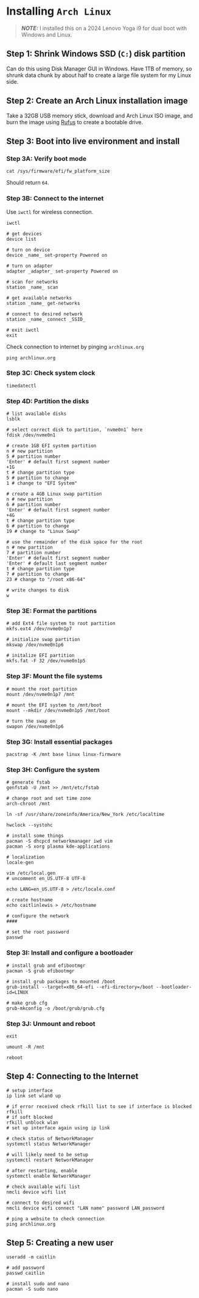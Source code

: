 # Installing `Arch Linux`

> **_NOTE:_**  I installed this on a 2024 Lenovo Yoga i9 for dual boot with Windows and Linux.

## Step 1: Shrink Windows SSD (`C:`) disk partition 
Can do this using Disk Manager GUI in Windows. Have 1TB of memory, so shrunk data chunk by about half to create a large file system for my Linux side. 

## Step 2: Create an Arch Linux installation image
Take a 32GB USB memory stick, download and Arch Linux ISO image, and burn the image using [Rufus](https://rufus.ie/en/) to create a bootable drive. 

## Step 3: Boot into live environment and install

### Step 3A: Verify boot mode
```
cat /sys/firmware/efi/fw_platform_size
```
Should return `64`.

### Step 3B: Connect to the internet
Use `iwctl` for wireless connection.
```
iwctl

# get devices
device list

# turn on device
device _name_ set-property Powered on

# turn on adapter
adapter _adapter_ set-property Powered on

# scan for networks
station _name_ scan

# get available networks
station _name_ get-networks

# connect to desired network
station _name_ connect _SSID_

# exit iwctl
exit
```

Check connection to internet by pinging `archlinux.org`
```
ping archlinux.org
```

### Step 3C: Check system clock
```
timedatectl
```

### Step 4D: Partition the disks
```
# list available disks
lsblk

# select correct disk to partition, `nvme0n1` here
fdisk /dev/nvme0n1

# create 1GB EFI system partition
n # new partition 
5 # partition number
'Enter' # default first segment number
+1G
t # change partition type
5 # partition to change
1 # change to "EFI System"

# create a 4GB Linux swap partition
n # new partition 
6 # partition number
'Enter' # default first segment number
+4G
t # change partition type
6 # partition to change
19 # change to "Linux Swap"

# use the remainder of the disk space for the root
n # new partition 
7 # partition number
'Enter' # default first segment number
'Enter' # default last segment number
t # change partition type
7 # partition to change
23 # change to "/root x86-64"

# write changes to disk
w
```

### Step 3E: Format the partitions
```
# add Ext4 file system to root partition
mkfs.ext4 /dev/nvme0n1p7

# initialize swap partition
mkswap /dev/nvme0n1p6

# initalize EFI partition
mkfs.fat -F 32 /dev/nvme0n1p5
```

### Step 3F: Mount the file systems
```
# mount the root partition
mount /dev/nvme0n1p7 /mnt

# mount the EFI system to /mnt/boot
mount --mkdir /dev/nvme0n1p5 /mnt/boot

# turn the swap on
swapon /dev/nvme0n1p6
```

### Step 3G: Install essential packages
```
pacstrap -K /mnt base linux linux-firmware
```

### Step 3H: Configure the system
```
# generate fstab
genfstab -U /mnt >> /mnt/etc/fstab

# change root and set time zone
arch-chroot /mnt

ln -sf /usr/share/zoneinfo/America/New_York /etc/localtime

hwclock --systohc

# install some things
pacman -S dhcpcd networkmanager iwd vim
pacman -S xorg plasma kde-applications

# localization
locale-gen

vim /etc/local.gen
# uncomment en_US.UTF-8 UTF-8

echo LANG=en_US.UTF-8 > /etc/locale.conf

# create hostname
echo caitlinlewis > /etc/hostname

# configure the network
####

# set the root password
passwd
```

### Step 3I: Install and configure a bootloader
```
# install grub and efibootmgr
pacman -S grub efibootmgr

# install grub packages to mounted /boot
grub-install --target=x86_64-efi --efi-directory=/boot --bootloader-id=LINUX

# make grub cfg
grub-mkconfig -o /boot/grub/grub.cfg
```

### Step 3J: Unmount and reboot
```
exit

umount -R /mnt

reboot
```

## Step 4: Connecting to the Internet
```
# setup interface
ip link set wlan0 up

# if error received check rfkill list to see if interface is blocked
rfkill
# if soft blocked
rfkill unblock wlan
# set up interface again using ip link

# check status of NetworkManager
systemctl status NetworkManager

# will likely need to be setup
systemctl restart NetworkManager

# after restarting, enable
systemctl enable NetworkManager

# check available wifi list
nmcli device wifi list

# connect to desired wifi
nmcli device wifi connect "LAN name" password LAN_password

# ping a website to check connection
ping archlinux.org
```

## Step 5: Creating a new user
```
useradd -m caitlin

# add password
passwd caitlin

# install sudo and nano
pacman -S sudo nano
```
